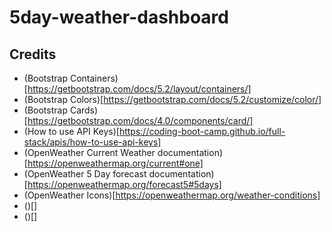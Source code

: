 # 5day-weather-dashboard


## Credits
* (Bootstrap Containers)[https://getbootstrap.com/docs/5.2/layout/containers/]
* (Bootstrap Colors)[https://getbootstrap.com/docs/5.2/customize/color/]
* (Bootstrap Cards)[https://getbootstrap.com/docs/4.0/components/card/]
* (How to use API Keys)[https://coding-boot-camp.github.io/full-stack/apis/how-to-use-api-keys]
* (OpenWeather Current Weather documentation)[https://openweathermap.org/current#one]
* (OpenWeather 5 Day forecast documentation)[https://openweathermap.org/forecast5#5days]
* (OpenWeather Icons)[https://openweathermap.org/weather-conditions]
* ()[]
* ()[]